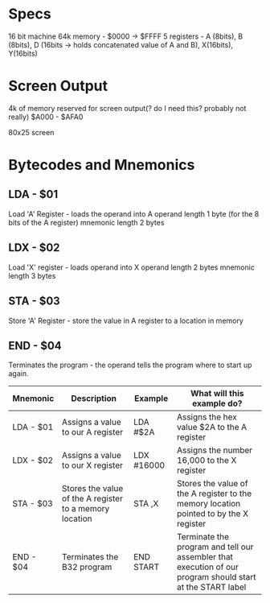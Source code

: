 # Specs

16 bit machine
64k memory - $0000 -> $FFFF
5 registers - A (8bits), B (8bits), D (16bits -> holds concatenated value of A and B), X(16bits), Y(16bits)

# Screen Output

4k of memory reserved for screen output(? do I need this? probably not really)
$A000 - $AFA0

80x25 screen

# Bytecodes and Mnemonics

## LDA - $01

Load 'A' Register - loads the operand into A
operand length 1 byte (for the 8 bits of the A register)
mnemonic length 2 bytes

## LDX - $02

Load 'X' register - loads operand into X
operand length 2 bytes
mnemonic length 3 bytes

## STA - $03

Store 'A' Register - store the value in A register to a location in memory

## END - $04

Terminates the program - the operand tells the program where to start up again.


|Mnemonic| Description| Example| What will this example do?|
|---|---|---|----|
|LDA - \$01|Assigns a value to our A register |LDA #\$2A| Assigns the hex value \$2A to the A register|
|LDX - \$02|Assigns a value to our X register |LDX #16000 |Assigns the number 16,000 to the X register|
|STA - \$03|Stores the value of the A register to a memory location|STA ,X| Stores the value of the A register to the memory location pointed to by the X register|
|END - \$04|Terminates the B32 program |END START |Terminate the program and tell our assembler that execution of our program should start at the START label |